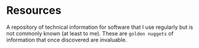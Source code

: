 # Resources

A repository of technical information for software that I use regularly but is
not commonly known (at least to me).  These are `golden nuggets` of information
that once discovered are invaluable.


